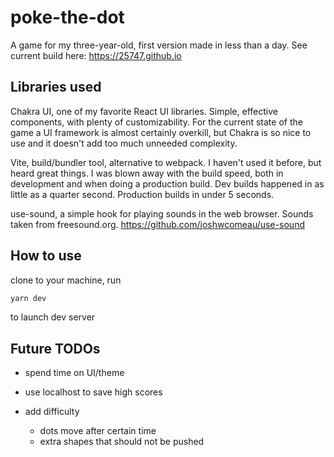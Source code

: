 # poke-the-dot

A game for my three-year-old, first version made in less than a day.
See current build here: https://25747.github.io

## Libraries used

Chakra UI, one of my favorite React UI libraries. Simple, effective components, with plenty of customizability. For the current state of the game a UI framework is almost certainly overkill, but Chakra is so nice to use and it doesn't add too much unneeded complexity.

Vite, build/bundler tool, alternative to webpack. I haven't used it before, but heard great things. I was blown away with the build speed, both in development and when doing a production build. Dev builds happened in as little as a quarter second. Production builds in under 5 seconds.

use-sound, a simple hook for playing sounds in the web browser. Sounds taken from freesound.org. https://github.com/joshwcomeau/use-sound

## How to use

clone to your machine, run

```bash
yarn dev
```

to launch dev server

## Future TODOs

- spend time on UI/theme

- use localhost to save high scores

- add difficulty
  - dots move after certain time
  - extra shapes that should not be pushed
